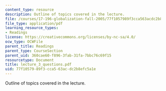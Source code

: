 ```yaml
---
content_type: resource
description: Outline of topics covered in the lecture.
file: /courses/17-196-globalization-fall-2005/77f1057989f3cca563acdc2b8efc5a1e_lecture_3_questions.pdf
file_type: application/pdf
learning_resource_types:
- Readings
license: https://creativecommons.org/licenses/by-nc-sa/4.0/
ocw_type: OCWFile
parent_title: Readings
parent_type: CourseSection
parent_uid: 360cae60-f896-3fab-31fa-7bbc76c69f15
resourcetype: Document
title: lecture_3_questions.pdf
uid: 77f10579-89f3-cca5-63ac-dc2b8efc5a1e
---
```

Outline of topics covered in the lecture.